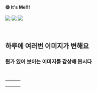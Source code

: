 <!--
#### 📫 How to reach me?
<a href="mailto:thquddnr123@gmail.com">
    <img 
        src="https://img.shields.io/badge/Gmail-d14836?style=flat-square&logo=Gmail&logoColor=white&link=mailto:thquddnr123@gmail.com"
        style="height : auto; margin-left : 60px; margin-right : 60px;"/>
</a>
-->
#### 😄 It's Me!!!

<a href="https://cybecho.notion.site/SBU-s-Archives-854ccd3338c2456a867956f26143998a" target="_blank"><img src="https://img.shields.io/badge/Portfolio-303030?style=for-the-badge&logo=Notion&logoColor=white"/></a>
<a href="https://www.instagram.com/junk_warrior_vintage/" target="_blank"><img src="https://img.shields.io/badge/@junk_warrir_vintage-E4405F?style=for-the-badge&logo=Instagram&logoColor=white"/></a>
<a href="https://www.behance.net/thquddnr125654" target="_blank"><img src="https://img.shields.io/badge/Behance-1769FF?style=for-the-badge&logo=Behance&logoColor=white"/></a>

</br>

## 하루에 여러번 이미지가 변해요
### 뭔가 있어 보이는 이미지를 감상해 봅시다

<!--
마크업 바로보기 사이트
https://dillinger.io/ 
-->
  <br/> <table>
<tr>
<td><a href='https://www.cameronsworld.net'><img src=''></a></td>
<td><a href='https://longdogechallenge.com/'><img src=''></a></td>
<td><a href='https://www.omfgdogs.com/#'><img src=''></a></td>
</tr>
<tr>
<td><a href='https://img.theqoo.net/img/rjIus.jpg'><img src=''></a></td>
<td><a href='https://binarypiano.com/'><img src=''></a></td>
<td><a href='http://www.omglasergunspewpewpew.com/'><img src=''></a></td>
</tr>
<tr>
<td><a href='https://name.ho9.me/'><img src=''></a></td>
<td><a href='https://kimjongillookingatthings.tumblr.com/'><img src=''></a></td>
<td><a href='https://pointerpointer.com/'><img src=''></a></td>
</tr>
</table>
